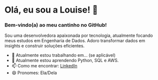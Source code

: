 # Olá, eu sou a Louise! 👋

### Bem-vindo(a) ao meu cantinho no GitHub!

Sou uma desenvolvedora apaixonada por tecnologia, atualmente focando meus estudos em Engenharia de Dados. Adoro transformar dados em insights e construir soluções eficientes.

- 🔭 Atualmente estou trabalhando em... (se aplicável)
- 🌱 Atualmente estou aprendendo Python, SQL e AWS.
- 📫 Como me encontrar: [LinkedIn](https://www.linkedin.com/in/louisedias-ti/)
- 😄 Pronomes: Ela/Dela
